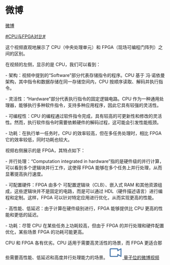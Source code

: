 # 微博
[微博](https://m.weibo.cn/status/P2YYc2VEv?jumpfrom=weibocom&utm_source=pocket_saves) 

 [#CPU与FPGA对比#](https://m.weibo.cn/search?containerid=231522type%3D1%26t%3D10%26q%3D%23CPU%E4%B8%8EFPGA%E5%AF%B9%E6%AF%94%23&extparam=%23CPU%E4%B8%8EFPGA%E5%AF%B9%E6%AF%94%23&luicode=20000061&lfid=5107110280698275)

这个视频直观地展示了 CPU（中央处理单元）和 FPGA（现场可编程门阵列）之间的区别。

在视频的左侧，显示的是 CPU，我们可以看到：

\- 架构：视频中提到的“Software”部分代表存储指令的程序。CPU 基于 冯·诺依曼架构，其中指令和数据存储在同一存储空间内，CPU 按顺序读取、解码并执行指令。

\- 灵活性：“Hardware”部分代表执行指令的固定逻辑电路。CPU 作为一种通用处理器，能够执行多种软件指令，支持多种应用程序，因此它具有较强的灵活性。

\- 可编程性：CPU 的编程通过软件指令完成，具有较高的可更新性和修改的灵活性。然而，执行软件指令时需要依赖硬件的解码过程，这可能会引发性能瓶颈。

\- 功耗：在执行单一任务时，CPU 的效率较高，但在多任务处理时，相比 FPGA它的效率较低，同时功耗也较大。

视频右侧展示的是 FPGA，其特点如下：

\- 并行处理：“Computation integrated in hardware”指的是硬件级的并行计算，可以看到多个逻辑块并行工作，这使得 FPGA 能够在多个任务上并行处理，从而显著提高执行速度。

\- 可配置硬件：FPGA 由多个 可配置逻辑块（CLB）、嵌入式 RAM 和其他资源组成，这些逻辑块并不是固定的电路，而是可以通过 HDL（硬件描述语言）进行编程和定制。这样，FPGA 可以针对特定应用进行优化，从而实现更高的性能。

\- 高性能、低延迟：由于计算在硬件级别进行，FPGA 能够提供比 CPU 更高的性能和更低的延迟。

\- 功耗：尽管 CPU 在某些任务上功耗较高，但由于 FPGA 的并行处理和硬件配置优化，某些场景 FPGA 的功耗可能更高。

CPU 和 FPGA 各有优劣。CPU 适用于需要高灵活性的场景，而 FPGA 更适合那些需要高性能、低延迟和高度并行处理能力的场景。 [![](assets/2/a/2aae7b68abfa66d70bfd154a466bb37c.png)
量子位的微博视频](https://video.weibo.com/show?fid=1034:5107110124650569)
